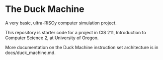 # The Duck Machine

A very basic, ultra-RISCy computer simulation project.

This repository is starter code for a project in CIS 211, Introduction
to Computer Science 2, at University of Oregon.

More documentation on the Duck Machine instruction set architecture is
in docs/duck_machine.md.


